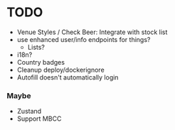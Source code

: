 # TODO

- Venue Styles / Check Beer: Integrate with stock list
- use enhanced user/info endpoints for things?
  - Lists?
- i18n?
- Country badges
- Cleanup deploy/dockerignore
- Autofill doesn't automatically login

### Maybe
- Zustand
- Support MBCC